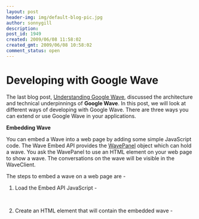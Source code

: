 ```yaml
---
layout: post
header-img: img/default-blog-pic.jpg
author: sonnygill
description: 
post_id: 1949
created: 2009/06/08 11:58:02
created_gmt: 2009/06/08 10:58:02
comment_status: open
---
```


# Developing with Google Wave

<p>The last blog post, <a href="http://blog.xebia.com/2009/06/08/understanding-google-wave/">Understanding Google Wave</a>, discussed the architecture and technical underpinnings of <strong>Google Wave</strong>. In this post, we will look at different ways of developing with Google Wave.
<!--more-->
There are three ways you can extend or use Google Wave in your applications.</p>
<p><strong>Embedding Wave</strong></p>
<p>You can embed a Wave into a web page by adding some simple JavaScript code.
The Wave Embed API provides the <a href="http://code.google.com/apis/wave/embed/guide.html#WavePanel">WavePanel</a> object which can hold a wave. You ask the WavePanel to use an HTML element on your web page to show a wave. The conversations on the wave will be visible in the WaveClient.</p>
<p>The steps to embed a wave on a web page are -</p>
<ol>
<li>
Load the Embed API JavaScript -
<pre lang="JavaScript">
<script src="http://wave-api.appspot.com/public/embed.js" type="text/javascript"></script>
</pre>
</li>
<li>
Create an HTML element that will contain the embedded wave -
<pre lang="html">
<div id="waveframe" style="width: 500px; height: 100%"></div>
</pre>
</li>
<li>
Initialize the WavePanel object -
<pre lang="JavaScript">
    function initialize() {
           var wavePanel = new WavePanel('http://wave.google.com/a/wavesandbox.com/');
            wavePanel.loadWave('wavesandbox.com!w' + waveID);
            wavePanel.init(document.getElementById('waveframe'));
        }
    ...
      <body onload="initialize()">
    ...
</pre>
</li>
</ol>

<p>The wave is embedded in an iframe created inside the supplied HTML element.
The argument passed to the WavePanel is the <em>Wave server instance</em>. This value is used to set up the URLs used in the iframe created. For the early developer access, it must be http://wave.google.com/a/wavesandbox.com/ (including the trailing slash).</p>
<p><strong>Extending Wave - Robots</strong></p>
<p>Robots are server side programs that can act as participants in a Wave. They can edit content, add users, extract content and post it to an external service thus acting as gateways between a Wave and an external service such as Twitter.
A robot can respond to wave events such as wavelet_blip_created or wavelet_participants_changed. You can also specify a Cron schedule to ask the Wave to contact the robot at regular intervals.</p>
<p>You use a capabilities.xml file to specify what events a robot is interested in. An example from one of the samples is -</p>
<pre lang="xml">
<?xml version="1.0"?>
<w:robot xmlns:w="http://wave.google.com/extensions/robots/1.0">
     <w:capabilities>
          <w:capability name="wavelet_participants_changed"/>
      </w:capabilities>  
     <w:crons>
          <w:cron path="/_wave/robot/fetchupdate" timerinseconds="10" />
     </w:crons>
     <w:profile name="stocky" imageurl="/images/dj.jpg" profileurl="/_wave/profile.xml" />
</w:robot>
</pre>

<p>There are Python and Java libraries to help you write Robots.</p>
<p>In Java, you can extend <a href="http://wave-robot-java-client.googlecode.com/svn/trunk/doc/com/google/wave/api/AbstractRobotServlet.html">AbstractRobotServlet</a> class and implement <a href="http://wave-robot-java-client.googlecode.com/svn/trunk/doc/com/google/wave/api/AbstractRobotServlet.html#processEvents(com.google.wave.api.RobotMessageBundle)">processEvents(RobotMessageBundle events)</a> to create a wave robot. This class translates the incoming Wave events in the form of HTTP requests into Java method calls, and communicates the changes made back to the wave.</p>
<p>You interact with the wave by using objects provided by the <a href="http://wave-robot-java-client.googlecode.com/svn/trunk/doc/index.html">Wave Robot API</a>.
The following lines of code add a new "blip" to a wave -
<pre lang="Java">
        Wavelet wavelet = events.getWavelet();
                Blip blip = wavelet.appendBlip();
                TextView textView = blip.getDocument();
                textView.append("Hello World!");
</pre></p>
<p>It seems that the only way to deploy a robot at the moment is to deploy it to Google App Engine. Then you can add the robot to a wave using its Wave ID, which is its App Engine application ID followed by @appspot.com. This should change in near future and allow you to deploy the robot to any URL.</p>
<p>See the <a href="http://code.google.com/apis/wave/extensions/robots/guide.html">Robots Tutorial</a> for a step by step guide.</p>
<p><strong>Extending Wave - Gadgets</strong></p>
<p>Gadgets are small programs that add functionality to the Google Wave client. They are written in JavaScript and HTML.
Gadgets use the wave object defined in <a href="http://wave-api.appspot.com/public/wave.js">http://wave-api.appspot.com/public/wave.js</a> file to interact with the wave they are part of. Each gadget has a state object, which is a a map of key-value pairs. You can implement callbacks that are called by the wave whenever the gadget state or the list of participant changes.
The HTML and JavaScript making up the gadget are packaged as an XML file, and can be hosted anywhere on the internet.
See the Wave <a href="http://code.google.com/apis/wave/extensions/gadgets/guide.html">Gadgets tutorial</a> for example code for a gadget that allows you to run an auction in a wave.</p>
<p>
<strong>Resources</strong> -

<a href="http://code.google.com/apis/wave/extensions/robots/guide.html">Google Wave Robots: Creating a Robot</a>
<a href="http://code.google.com/apis/wave/samples/index.html">Google Wave API samples</a>
<a href="http://code.google.com/apis/wave/extensions/gadgets/guide.html">Wave Gadgets Tutorial</a>
<a href="http://wave-robot-java-client.googlecode.com/svn/trunk/doc/index.html">Wave Robot API</a>
<a href="http://groups.google.com/group/google-wave-api">Google Wave API forum</a>
</p>